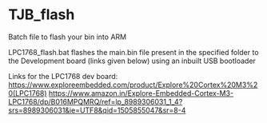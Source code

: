 # TJB_flash
Batch file to flash your bin into ARM

LPC1768_flash.bat flashes the main.bin file present in the specified folder 
to the Development board (links given below) using an inbuilt USB bootloader

Links for the LPC1768 dev board:
https://www.exploreembedded.com/product/Explore%20Cortex%20M3%20(LPC1768)
https://www.amazon.in/Explore-Embedded-Cortex-M3-LPC1768/dp/B016MPQMRQ/ref=lp_8989306031_1_4?srs=8989306031&ie=UTF8&qid=1505855047&sr=8-4
